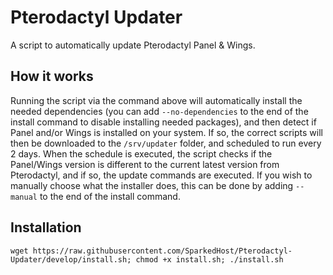 # Pterodactyl Updater
A script to automatically update Pterodactyl Panel &amp; Wings.

## How it works
Running the script via the command above will automatically install the needed dependencies (you can add `--no-dependencies` to the end of the install command to disable installing needed packages), and then detect if Panel and/or Wings is installed on your system. If so, the correct scripts will then be downloaded to the `/srv/updater` folder, and scheduled to run every 2 days. When the schedule is executed, the script checks if the Panel/Wings version is different to the current latest version from Pterodactyl, and if so, the update commands are executed. If you wish to manually choose what the installer does, this can be done by adding `--manual` to the end of the install command.

## Installation
`wget https://raw.githubusercontent.com/SparkedHost/Pterodactyl-Updater/develop/install.sh; chmod +x install.sh; ./install.sh`
